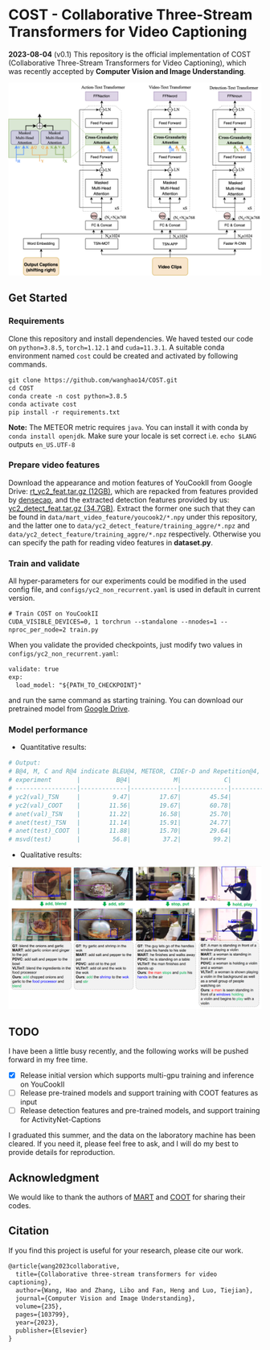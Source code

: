 # COST - Collaborative Three-Stream Transformers for Video Captioning

**2023-08-04** (v0.1) This repository is the official implementation of COST (Collaborative Three-Stream Transformers for Video Captioning), which was recently accepted by **Computer Vision and Image Understanding**.

<div align="center">
    <img src="docs/architecture.png" alt="Editor" width="600">
</div>

## Get Started

### Requirements
Clone this repository and install dependencies. We haved tested our code on `python=3.8.5`, `torch=1.12.1` and `cuda=11.3.1`. A suitable conda environment named `cost` could be created and activated by following commands.
```
git clone https://github.com/wanghao14/COST.git
cd COST
conda create -n cost python=3.8.5
conda activate cost
pip install -r requirements.txt
```
**Note:** The METEOR metric requires `java`. You can install it with conda by `conda install openjdk`. Make sure your locale is set correct i.e. `echo $LANG` outputs `en_US.UTF-8`

### Prepare video features
Download the appearance and motion features of YouCookII from Google Drive: [rt_yc2_feat.tar.gz (12GB)](https://drive.google.com/file/d/1mj76DwNexFCYovUt8BREeHccQn_z_By9/view?usp=sharing), which are repacked from features provided by [densecap](https://github.com/salesforce/densecap#annotation-and-feature), and the extracted detection features provided by us: [yc2_detect_feat.tar.gz (34.7GB)](https://drive.google.com/drive/folders/1_OTzjTaflMrrodq7-mgnBYuYAXsIeYQu?usp=sharing). Extract the former one such that they can be found in `data/mart_video_feature/youcook2/*.npy` under this repository, and the latter one to `data/yc2_detect_feature/training_aggre/*.npz` and `data/yc2_detect_feature/training_aggre/*.npz` respectively. Otherwise you can specify the path for reading video features in **dataset.py**. 

### Train and validate
All hyper-parameters for our experiments could be modified in the used config file, and `configs/yc2_non_recurrent.yaml` is used in default in current version.
```
# Train COST on YouCookII 
CUDA_VISIBLE_DEVICES=0, 1 torchrun --standalone --nnodes=1 --nproc_per_node=2 train.py
```
When you validate the provided checkpoints, just modify two values in `configs/yc2_non_recurrent.yaml`:
```
validate: true
exp:
  load_model: "${PATH_TO_CHECKPOINT}"
```
and run the same command as starting training. You can download our pretrained model from [Google Drive](https://drive.google.com/drive/folders/1_OTzjTaflMrrodq7-mgnBYuYAXsIeYQu?usp=sharing).

### Model performance
- Quantitative results:
~~~bash
# Output:
# B@4, M, C and R@4 indicate BLEU@4, METEOR, CIDEr-D and Repetition@4, repectivaly. And the results in the first five rows are evaluated in the paragraph-level mode while the last one are in the micro-level mode.
# experiment       |          B@4|            M|            C|          R@4|  
# -----------------|-------------|-------------|-------------|-------------|
# yc2(val)_TSN     |         9.47|        17.67|        45.54|         4.04|
# yc2(val)_COOT    |        11.56|        19.67|        60.78|         6.63|
# anet(val)_TSN    |        11.22|        16.58|        25.70|         7.09|
# anet(test)_TSN   |        11.14|        15.91|        24.77|         5.86|
# anet(test)_COOT  |        11.88|        15.70|        29.64|         6.11|
# msvd(test)       |         56.8|         37.2|         99.2|         74.3|
~~~

- Qualitative results:
<div align="center">
    <img src="docs/visual_example.png" alt="Editor" width="800">
</div>

## TODO
I have been a little busy recently, and the following works will be pushed forward in my free time.
- [x] Release initial version which supports multi-gpu training and inference on YouCookII
- [ ] Release pre-trained models and support training with COOT features as input
- [ ] Release detection features and pre-trained models, and support training for ActivityNet-Captions

I graduated this summer, and the data on the laboratory machine has been cleared. If you need it, please feel free to ask, and I will do my best to provide details for reproduction.

## Acknowledgment
We would like to thank the authors of [MART](https://github.com/jayleicn/recurrent-transformer) and [COOT](https://github.com/gingsi/coot-videotext) for sharing their codes.

## Citation
If you find this project is useful for your research, please cite our work.
```text
@article{wang2023collaborative,
  title={Collaborative three-stream transformers for video captioning},
  author={Wang, Hao and Zhang, Libo and Fan, Heng and Luo, Tiejian},
  journal={Computer Vision and Image Understanding},
  volume={235},
  pages={103799},
  year={2023},
  publisher={Elsevier}
}
```